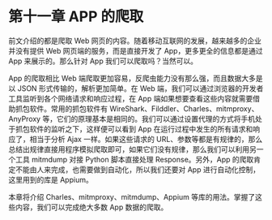 # 第十一章 APP 的爬取

前文介绍的都是爬取 Web 网页的内容。随着移动互联网的发展，越来越多的企业并没有提供 Web 网页端的服务，而是直接开发了 App，更多更全的信息都是通过 App 来展示的。那么针对 App 我们可以爬取吗？当然可以。

App 的爬取相比 Web 端爬取更加容易，反爬虫能力没有那么强，而且数据大多是以 JSON 形式传输的，解析更加简单。在 Web 端，我们可以通过浏览器的开发者工具监听到各个网络请求和响应过程，在 App 端如果想要查看这些内容就需要借助抓包软件。常用的抓包软件有 WireShark、Filddler、Charles、mitmproxy、AnyProxy 等，它们的原理基本是相同的。我们可以通过设置代理的方式将手机处于抓包软件的监听之下，这样便可以看到 App 在运行过程中发生的所有请求和响应了，相当于分析 Ajax 一样。如果这些请求的 URL、参数等都是有规律的，那么总结出规律直接用程序模拟爬取即可，如果它们没有规律，那么我们可以利用另一个工具 mitmdump 对接 Python 脚本直接处理 Response。另外，App 的爬取肯定不能由人来完成，也需要做到自动化，所以我们还要对 App 进行自动化控制，这里用到的库是 Appium。

本章将介绍 Charles、mitmproxy、mitmdump、Appium 等库的用法。掌握了这些内容，我们可以完成绝大多数 App 数据的爬取。
